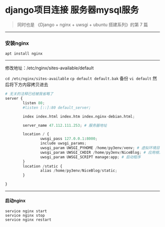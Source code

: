 # django项目连接 服务器mysql服务

> 同时也是 《Django + nginx + uwsgi + ubuntu 搭建系列》的第 7 篇
----
### 安装nginx

```shell
apt install nginx
```

----
修改地址：/etc/nginx/sites-available/default

`cd /etc/nginx/sites-available`
`cp default default.bak` 备份
`vi default` 然后将下方内容拷贝进去

```python
# 无关的注释已经被我省略了
server {
        listen 80;
        #listen [::]:80 default_server;

        index index.html index.htm index.nginx-debian.html;

        server_name 47.112.111.253; # 服务器地址

        location / {
                uwsgi_pass 127.0.0.1:8000;
                include uwsgi_params;
                uwsgi_param UWSGI_PYHOME /home/py3env/venv; # 虚拟环境目录
                uwsgi_param UWSGI_CHDIR /home/py3env/NiceBlog; # 应用根目录
                uwsgi_param UWSGI_SCRIPT manage:app; # 启动程序
        }
        location /static {
                alias /home/py3env/NiceBlog/static;
        }

}
```

----
#### 启动nginx
```shell
service nginx start
service nginx stop
service nginx restart
```